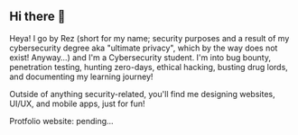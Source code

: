 ## Hi there 👋

Heya! I go by Rez (short for my name; security purposes and a result of my cybersecurity degree aka "ultimate privacy", which by the way does not exist! Anyway…) and I'm a Cybersecurity student. I'm into bug bounty, penetration testing, hunting zero-days, ethical hacking, busting drug lords, and documenting my learning journey!

Outside of anything security-related, you'll find me designing websites, UI/UX, and mobile apps, just for fun!

Protfolio website: pending...

